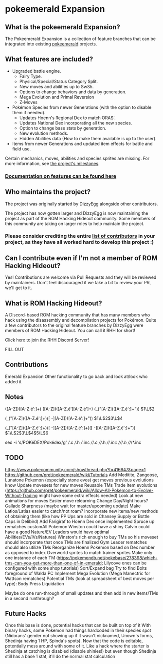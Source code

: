 # pokeemerald Expansion

## What is the pokeemerald Expansion?

The Pokeemerald Expansion is a collection of feature branches that can be integrated into existing [pokeemerald](https://github.com/pret/pokeemerald) projects.

## What features are included?
- Upgraded battle engine.
    - Fairy Type.
    - Physical/Special/Status Category Split.
    - New moves and abilities up to SwSh.
    - Options to change behaviors and data by generation.
    - Mega Evolution and Primal Reversion
    - Z-Moves
- Pokémon Species from newer Generations (with the option to disable them if needed).
    - Updates Hoenn's Regional Dex to match ORAS'.
    - Updates National Dex incorporating all the new species.
    - Option to change base stats by generation.
    - New evolution methods.
    - Hidden Abilities data (How to make them available is up to the user).
- Items from newer Generations and updated item effects for battle and field use.

Certain mechanics, moves, abilities and species sprites are missing. For more information, see [the project's milestones](https://github.com/rh-hideout/pokeemerald-expansion/milestones).

### [Documentation on features can be found here](https://github.com/rh-hideout/pokeemerald-expansion/wiki)

## Who maintains the project?

The project was originally started by DizzyEgg alongside other contributors.

The project has now gotten larger and DizzyEgg is now maintaining the project as part of the ROM Hacking Hideout community. Some members of this community are taking on larger roles to help maintain the project.

### Please consider crediting the entire [list of contributors](https://github.com/rh-hideout/pokeemerald-expansion/wiki/Credits) in your project, as they have all worked hard to develop this project :)

## Can I contribute even if I'm not a member of ROM Hacking Hideout?

Yes! Contributions are welcome via Pull Requests and they will be reviewed by maintainers. Don't feel discouraged if we take a bit to review your PR, we'll get to it.

## What is ROM Hacking Hideout?

A Discord-based ROM hacking community that has many members who hack using the disassembly and decompilation projects for Pokémon. Quite a few contributors to the original feature branches by DizzyEgg were members of ROM Hacking Hideout. You can call it RHH for short!

[Click here to join the RHH Discord Server!](https://discord.gg/6CzjAG6GZk)

FILL OUT
## Contributions
Emerald Expansion
Other functionality to go back and look at/look who added it

## Notes
([A-Z])([A-Z\.é':]+)
([A-Z])([A-Z\.é'][A-Z\.é']+)
(_\("[A-Z])([A-Z\.é':]+"\))
$1\L$2

(_\("[A-Z])([A-Z\.é':]+)([ -][A-Z])([A-Z\.é':]+"\))
$1\L$2$3\L$4

(_\("[A-Z])([A-Z\.é':]+)([ -][A-Z])([A-Z\.é':]+)([ -][A-Z])([A-Z\.é':]+"\))
$1\L$2$3\L$4$5\L$6

sed -i 's/POKéDEX/Pokédex/g' */*.c */*.h */*.inc */*/*.c */*/*.h */*/*.inc */*/*/*.h */*/*/*.inc

## TODO
https://www.pokecommunity.com/showthread.php?t=416647&page=1
https://github.com/pret/pokeemerald/wiki/Tutorials
Add Meditite, Zangoose, Lunatone
Pokemon (especially stone evos) get moves previous evolutions know
Update movesets for new moves
Reusable TMs
Trade Item evolutions (https://github.com/pret/pokeemerald/wiki/Allow-All-Pokemon-to-Evolve-Without-Trading might have some extra effects needed)
Look at new animations for moves
Easier move relearning
Change Day/Night hours?
Gallade Sharpness (maybe wait for master/upcoming update)
Make Latios/Latias easier to catch/not roam?
Incorporate new items/new methods of obtaining them (like how PP Ups are sold in Chansey Supply or Bottle Caps in Delibird)
Add Farigiraf to Hoenn Dex once implemented
Spruce up rematches
    customAll Pokemon
        Winston could have a shiny
        Calvin could have a good Nature/EV
        Leaders would have optimal Abilities/EVs/IVs/Natures)
Winston's rich enough to buy TMs so his moveset should incorporate that once TMs are finalized
    Gym Leader rematches should also utilize TMs
Reorganize Hoenn Pokemon based on Dex number as opposed to index
Overworld sprites to match trainer sprites
Make only one instance of each TM (https://pokemondb.net/pokebase/278398/which-tms-can-you-get-more-than-one-of-in-emerald; Lilycove ones can be configured with some shop tutorials)
Sort/Expand bag
Try to find Bolts foreground of Walda PC
Implement Mega Evolution (Mega Manectric for Wattson rematches)
Potential TMs (look at spreadsheet of best moves per type):
    Body Press
    Liquidation

Maybe do one run-through of small updates and then add in new items/TMs in a second runthrough?

## Future Hacks
Once this base is done, potential hacks that can be built on top of it
With binary hacks, some Pokemon had things hardcoded in their species spot (Nidorans' gender not showing up if it wasn't nicknamed, Unown's forms, Shedinja having 1 HP, Spinda's spots). Now that the code is editable, potentially mess around with some of it. Like a hack where the starter is Shedinja at catching is disabled (disable shinies!) but even though Shedinja still has a base 1 stat, it'll do the normal stat calculation
